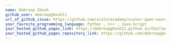 ```yaml
---
name: Debroop Ghosh
github_user: debroopghosh11
url_of_github_issue: https://github.com/scaleracademy/scaler-open-source-september-challenge/issues/292
your_favroite_programming_language: Python , C++ , Java-Script
your_hosted_github_pages_link: https://debroopghosh11.github.io/Challenge23-Static-Webpage/
your_hosted_github_pages_repository_link: https://github.com/debroopghosh11/Challenge23-Static-Webpage  
---
```


